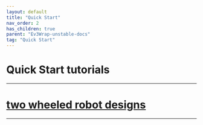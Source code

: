 ```yaml
---
layout: default
title: "Quick Start"
nav_order: 2
has_children: true
parent: "Ev3Wrap-unstable-docs"
tag: "Quick Start"
---
```

# Quick Start tutorials
---
# [two wheeled robot designs](quickStartTutorials/quickstartTutorial_1.md)

---
